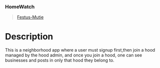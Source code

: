 ### HomeWatch
>[Festus-Mutie](https://github.com/FestusMutie)

# Description  
This is a neighborhood app where a user must signup first,then  join a hood managed by the hood admin, and once you 
join a hood, one can see businesses and posts in only that hood they belong to. 
